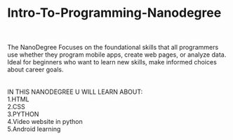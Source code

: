 # Intro-To-Programming-Nanodegree
</br>
</br>
The NanoDegree Focuses on the foundational skills that all programmers use whether they program mobile apps, create web pages, or analyze data. Ideal for beginners who want to learn new skills, make informed choices about career goals.
</br>
</br>
</br> 
IN THIS NANODEGREE U WILL LEARN ABOUT:
</br> 1.HTML
</br> 2.CSS
</br> 3.PYTHON
</br> 4.Video website in python
</br> 5.Android learning</br>
